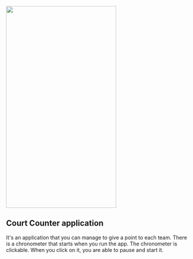 <img src="https://user-images.githubusercontent.com/11329124/37385508-80e3e304-272a-11e8-892a-baf735975037.png" width="300" height="550" />

## Court Counter application
It's an application that you can manage to give a point to each team. 
There is a chronometer that starts when you run the app. The chronometer is clickable. When you click on it, you are able to pause and start it.
